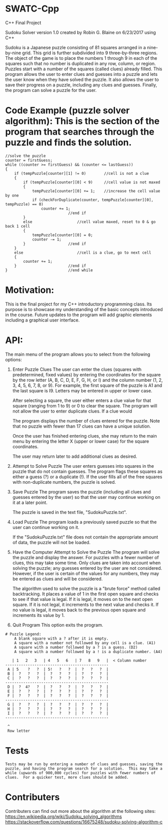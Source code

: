 # SWATC-Cpp
C++ Final Project

Sudoku Solver version 1.0
created by Robin G. Blaine on 6/23/2017 using C++


Sudoku is a Japanese puzzle consisting of 81 squares arranged in a nine-by-nine grid.  This grid is further subdivided into 9 three-by-three regions.  The object of the game is to place the numbers 1 through 9 in each of the squares such that no number is duplicated in any row, column, or region.  Puzzles start with a number of the squares (called clues) already filled. This program allows the user to enter clues and guesses into a puzzle and lets the user know when they have solved the puzzle.  It also allows the user to save their progress on a puzzle, including any clues and guesses.  Finally, the program can solve a puzzle for the user.


# Code Example (puzzle solver algorithm):  This is the section of the program that searches through the puzzle and finds the solution.

	//solve the puzzle
	counter = firstGuess;
	while ((counter >= firstGuess) && (counter <= lastGuess))
	{
		if (tempPuzzle[counter][1] != 0)		//cell is not a clue
		{
			if (tempPuzzle[counter][0] < 9)		//cell value is not maxed
			{
				tempPuzzle[counter][0] += 1;	//increase the cell value by one
				if (checkForDuplicate(counter, tempPuzzle[counter][0], tempPuzzle) == 0)
					counter += 1;
								//end if
			}
			else					//cell value maxed, reset to 0 & go back 1 cell
			{
				tempPuzzle[counter][0] = 0;
				counter -= 1;
			}					//end if
		}
		else						//cell is a clue, go to next cell
		{
			counter += 1;
		}						//end if
	}							//end while


# Motivation:

This is the final project for my C++ introductory programming class.  Its purpose is to showcase my understanding of the basic concepts introduced in the course.  Future updates to the program will add graphic elements including a graphical user interface.


# API:

The main menu of the program allows you to select from the following options:

1) Enter Puzzle Clues
	The user can enter the clues (squares with predetermined, fixed values) by entering the coordinates for the square by the row letter (A, B, C, D, E, F, G, H, or I) and the column number (1, 2, 3, 4, 5, 6, 7, 8, or 9).  For example, the first square of the puzzle is A1 and the last square is I9.  Letters may be entered in upper or lower case.

	After selecting a square, the user either enters a clue value for that square (ranging from 1 to 9) or 0 to clear the square.  The program will not allow the user to enter duplicate clues.  If a clue would 

	The program displays the number of clues entered for the puzzle.  Note that no puzzle with fewer than 17 clues can have a unique solution.

	Once the user has finished entering clues, she may return to the main menu by entering the letter X (upper or lower case) for the square coordinates.

	The user may return later to add additional clues as desired.

2) Attempt to Solve Puzzle
	The user enters guesses into squares in the puzzle that do not contain guesses.  The program flags these squares as either a guess (?) or a duplicate (!).  If the user fills all of the free squares with non-duplicate numbers, the puzzle is solved.

3) Save Puzzle
	The program saves the puzzle (including all clues and guesses entered by the user) so that the user may continue working on it at a later point.

	The puzzle is saved in the text file, "SudokuPuzzle.txt".

4) Load Puzzle
	The program loads a previously saved puzzle so that the user can continue working on it.

	If the "SudokuPuzzle.txt" file does not contain the appropriate amount of data, the puzzle will not be loaded.

5) Have the Computer Attempt to Solve the Puzzle
	The program will solve the puzzle and display the answer.  For puzzles with a fewer number of clues, this may take some time. Only clues are taken into account when solving the puzzle; any guesses entered by the user are not considered. However, if the user is certain of the values for any numbers, they may be entered as clues and will be considered.

	The algorithm used to solve the puzzle is a "brute force" method called backtracking. It places a value of 1 in the first open square and checks to see if that value is legal.  If it is legal, it moves on to the next open square.  If it is not legal, it increments to the next value and checks it. If no value is legal, it moves back to the previous open square and increments its value by 1.

0) Quit Program
	This option exits the program.

~~~
# Puzzle Legend:
	A blank square with a ? after it is empty.
	A square with a number not followed by any cell is a clue. (A1)
	A square with a number followed by a ? is a guess. (D2)
	A square with a number followed by a ! is a duplicate number. (A4)

   | 1   2   3   | 4   5   6   | 7   8   9   |  < Column number
----------------------------------------------
 A | 5    ?   ?  | 5!   ?   ?  |  ?   ?   ?  |
 B |  ?   ?   ?  |  ?   ?   ?  |  ?   ?   ?  |
 C |  ?   ?   ?  |  ?   ?   ?  |  ?   ?   ?  |
----------------------------------------------
 D |  ?  4?   ?  |  ?   ?   ?  |  ?   ?   ?  |
 E |  ?   ?   ?  |  ?   ?   ?  |  ?   ?   ?  |
 F |  ?   ?   ?  |  ?   ?   ?  |  ?   ?   ?  |
----------------------------------------------
 G |  ?   ?   ?  |  ?   ?   ?  |  ?   ?   ?  |
 H |  ?   ?   ?  |  ?   ?   ?  |  ?   ?   ?  |
 I |  ?   ?   ?  |  ?   ?   ?  |  ?   ?   ?  |
----------------------------------------------

 ^
 Row letter
 ~~~

# Tests
	Tests may be run by entering a number of clues and guesses, saving the puzzle, and having the program search for a solution.  This may take a while (upwards of 900,000 cycles) for puzzles with fewer numbers of clues.  For a quicker test, more clues should be added.


# Contributers
Contributers can find out more about the algorithm at the following sites:
	https://en.wikipedia.org/wiki/Sudoku_solving_algorithms
	https://stackoverflow.com/questions/16675248/sudoku-solving-algorithm-c
